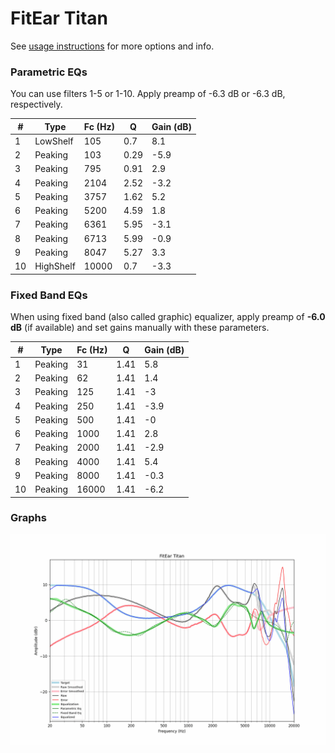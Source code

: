 # FitEar Titan
See [usage instructions](https://github.com/jaakkopasanen/AutoEq#usage) for more options and info.

### Parametric EQs
You can use filters 1-5 or 1-10. Apply preamp of -6.3 dB or -6.3 dB, respectively.

|   # | Type      |   Fc (Hz) |    Q |   Gain (dB) |
|-----|-----------|-----------|------|-------------|
|   1 | LowShelf  |       105 | 0.7  |         8.1 |
|   2 | Peaking   |       103 | 0.29 |        -5.9 |
|   3 | Peaking   |       795 | 0.91 |         2.9 |
|   4 | Peaking   |      2104 | 2.52 |        -3.2 |
|   5 | Peaking   |      3757 | 1.62 |         5.2 |
|   6 | Peaking   |      5200 | 4.59 |         1.8 |
|   7 | Peaking   |      6361 | 5.95 |        -3.1 |
|   8 | Peaking   |      6713 | 5.99 |        -0.9 |
|   9 | Peaking   |      8047 | 5.27 |         3.3 |
|  10 | HighShelf |     10000 | 0.7  |        -3.3 |

### Fixed Band EQs
When using fixed band (also called graphic) equalizer, apply preamp of **-6.0 dB** (if available) and set gains manually with these parameters.

|   # | Type    |   Fc (Hz) |    Q |   Gain (dB) |
|-----|---------|-----------|------|-------------|
|   1 | Peaking |        31 | 1.41 |         5.8 |
|   2 | Peaking |        62 | 1.41 |         1.4 |
|   3 | Peaking |       125 | 1.41 |        -3   |
|   4 | Peaking |       250 | 1.41 |        -3.9 |
|   5 | Peaking |       500 | 1.41 |        -0   |
|   6 | Peaking |      1000 | 1.41 |         2.8 |
|   7 | Peaking |      2000 | 1.41 |        -2.9 |
|   8 | Peaking |      4000 | 1.41 |         5.4 |
|   9 | Peaking |      8000 | 1.41 |        -0.3 |
|  10 | Peaking |     16000 | 1.41 |        -6.2 |

### Graphs
![](./FitEar%20Titan.png)
